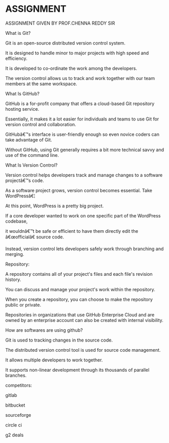 # ASSIGNMENT
ASSIGNMENT GIVEN BY PROF.CHENNA REDDY SIR

What is Git?

Git is an open-source distributed version control system. 

It is designed to handle minor to major projects with high speed and efficiency. 

It is developed to co-ordinate the work among the developers.

The version control allows us to track and work together with our team members at the same workspace.

What Is GitHub?

GitHub is a for-profit company that offers a cloud-based Git repository hosting service.

Essentially, it makes it a lot easier for individuals and teams to use Git for version control and collaboration.

GitHubâ€™s interface is user-friendly enough so even novice coders can take advantage of Git.

Without GitHub, using Git generally requires a bit more technical savvy and use of the command line.

What Is Version Control?

Version control helps developers track and manage changes to a software projectâ€™s code.

As a software project grows, version control becomes essential. Take WordPressâ€¦

At this point, WordPress is a pretty big project.

If a core developer wanted to work on one specific part of the WordPress codebase,

it wouldnâ€™t be safe or efficient to have them directly edit the â€œofficialâ€ source code.

Instead, version control lets developers safely work through branching and merging.

Repository:

A repository contains all of your project's files and each file's revision history. 

You can discuss and manage your project's work within the repository.

When you create a repository, you can choose to make the repository public or private.

Repositories in organizations that use GitHub Enterprise Cloud and are owned by an enterprise account can also be created with internal visibility.

How are softwares are using github?

Git is used to tracking changes in the source code.

The distributed version control tool is used for source code management.

It allows multiple developers to work together.

It supports non-linear development through its thousands of parallel branches.

competitors:

gitlab

bitbucket

sourceforge

circle ci

g2 deals
